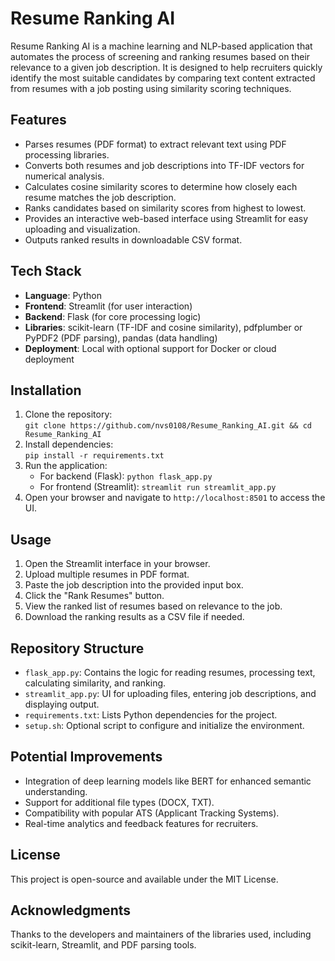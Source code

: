# Resume Ranking AI  
Resume Ranking AI is a machine learning and NLP-based application that automates the process of screening and ranking resumes based on their relevance to a given job description. It is designed to help recruiters quickly identify the most suitable candidates by comparing text content extracted from resumes with a job posting using similarity scoring techniques.  

## Features  
- Parses resumes (PDF format) to extract relevant text using PDF processing libraries.  
- Converts both resumes and job descriptions into TF-IDF vectors for numerical analysis.  
- Calculates cosine similarity scores to determine how closely each resume matches the job description.  
- Ranks candidates based on similarity scores from highest to lowest.  
- Provides an interactive web-based interface using Streamlit for easy uploading and visualization.  
- Outputs ranked results in downloadable CSV format.  

## Tech Stack  
- **Language**: Python  
- **Frontend**: Streamlit (for user interaction)  
- **Backend**: Flask (for core processing logic)  
- **Libraries**: scikit-learn (TF-IDF and cosine similarity), pdfplumber or PyPDF2 (PDF parsing), pandas (data handling)  
- **Deployment**: Local with optional support for Docker or cloud deployment  

## Installation  
1. Clone the repository:  
   `git clone https://github.com/nvs0108/Resume_Ranking_AI.git && cd Resume_Ranking_AI`  
2. Install dependencies:  
   `pip install -r requirements.txt`  
3. Run the application:  
   - For backend (Flask): `python flask_app.py`  
   - For frontend (Streamlit): `streamlit run streamlit_app.py`  
4. Open your browser and navigate to `http://localhost:8501` to access the UI.  

## Usage  
1. Open the Streamlit interface in your browser.  
2. Upload multiple resumes in PDF format.  
3. Paste the job description into the provided input box.  
4. Click the "Rank Resumes" button.  
5. View the ranked list of resumes based on relevance to the job.  
6. Download the ranking results as a CSV file if needed.  

## Repository Structure  
- `flask_app.py`: Contains the logic for reading resumes, processing text, calculating similarity, and ranking.  
- `streamlit_app.py`: UI for uploading files, entering job descriptions, and displaying output.  
- `requirements.txt`: Lists Python dependencies for the project.  
- `setup.sh`: Optional script to configure and initialize the environment.  

## Potential Improvements  
- Integration of deep learning models like BERT for enhanced semantic understanding.  
- Support for additional file types (DOCX, TXT).  
- Compatibility with popular ATS (Applicant Tracking Systems).  
- Real-time analytics and feedback features for recruiters.  

## License  
This project is open-source and available under the MIT License.  

## Acknowledgments  
Thanks to the developers and maintainers of the libraries used, including scikit-learn, Streamlit, and PDF parsing tools.  

